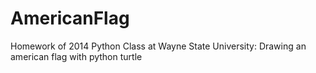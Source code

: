 # AmericanFlag

Homework of 2014 Python Class at Wayne State University: Drawing an american flag with python turtle
